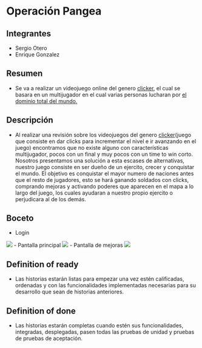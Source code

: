 # Operación Pangea
## Integrantes
- Sergio Otero
- Enrique Gonzalez

## Resumen
- Se va a realizar un videojuego online del genero [clicker](https://es.wikipedia.org/wiki/Videojuego_incremental), el cual se basara en un multijugador en el cual varias personas lucharan por [el dominio total del mundo.](https://www.youtube.com/watch?v=raz5bQqXzJo)

## Descripción
- Al realizar una revisión sobre los videojuegos del genero [clicker](https://es.wikipedia.org/wiki/Videojuego_incremental)(juego que consiste en dar clicks para incrementar el nivel e ir avanzando en el juego) encontramos que no existe alguno con características multijugador, pocos con un final y muy pocos con un time to win corto. Nosotros presentamos una solución a esta escases de alternativas, nuestro juego consiste en ser dueño de un ejercito, crecer y conquistar el mundo. El objetivo es conquistar el mayor numero de naciones antes que el resto de jugadores, esto se hará ganando soldados con clicks, comprando mejoras y activando poderes que aparecen en el mapa a lo largo del juego, los cuales ayudaran a nuestro propio ejercito o perjudicara al de los demás.  


## Boceto
- Login
<IMG  src="https://cdn.discordapp.com/attachments/898369871912534016/1022290349542080512/unknown.png"/>
- Pantalla principal
<IMG  src="https://cdn.discordapp.com/attachments/898369871912534016/1022290372942114937/unknown.png"/>
- Pantalla de mejoras
<IMG  src="https://cdn.discordapp.com/attachments/898369871912534016/1022290396950319154/unknown.png"/>

## Definition of ready
- Las historias estarán listas para empezar una vez estén calificadas, ordenadas y con las funcionalidades implementadas necesarias para su desarrollo que sean de historias anteriores.

## Definition of done
- Las historias estarán completas cuando estén sus funcionalidades, integradas, desplegadas, pasen todas las pruebas de unidad y  pruebas de pruebas de aceptación.